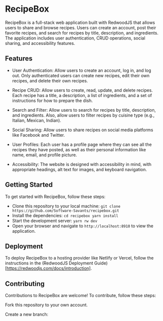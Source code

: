 # RecipeBox
RecipeBox is a full-stack web application built with RedwoodJS that allows users to share and browse recipes. Users can create an account, post their favorite recipes, and search for recipes by title, description, and ingredients. The application includes user authentication, CRUD operations, social sharing, and accessibility features.

## Features
* User Authentication: Allow users to create an account, log in, and log out. Only authenticated users can create new recipes, edit their own recipes, and delete their own recipes.

* Recipe CRUD: Allow users to create, read, update, and delete recipes. Each recipe has a title, a description, a list of ingredients, and a set of instructions for how to prepare the dish.

* Search and Filter: Allow users to search for recipes by title, description, and ingredients. Also, allow users to filter recipes by cuisine type (e.g., Italian, Mexican, Indian).

* Social Sharing: Allow users to share recipes on social media platforms like Facebook and Twitter.

* User Profiles: Each user has a profile page where they can see all the recipes they have posted, as well as their personal information like name, email, and profile picture.

* Accessibility: The website is designed with accessibility in mind, with appropriate headings, alt text for images, and keyboard navigation.

## Getting Started
To get started with RecipeBox, follow these steps:

* Clone this repository to your local machine: `git clone https://github.com/Software-Savants/recipebox.git`
* Install the dependencies: `cd recipebox yarn install`
* Start the development server: `yarn rw dev`
* Open your browser and navigate to `http://localhost:8910` to view the application.

## Deployment
To deploy RecipeBox to a hosting provider like Netlify or Vercel, follow the instructions in the (RedwoodJS Deployment Guide)[https://redwoodjs.com/docs/introduction].

## Contributing
Contributions to RecipeBox are welcome! To contribute, follow these steps:

Fork this repository to your own account.

Create a new branch:


